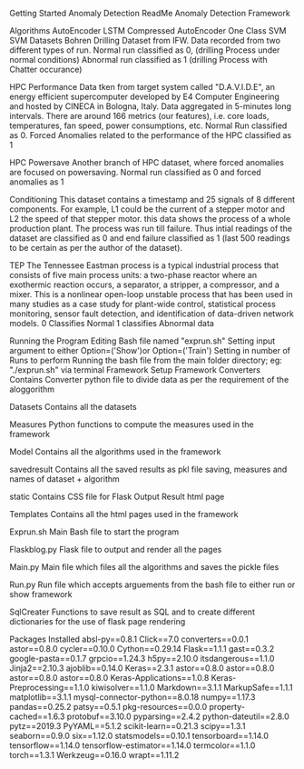 Getting Started
Anomaly Detection ReadMe
Anomaly Detection Framework

Algorithms
AutoEncoder
LSTM Compressed AutoEncoder
One Class SVM
SVM
Datasets
Bohren
Drilling Dataset from IFW. Data recorded from two different types of run. Normal run classified as 0, (drilling Process under normal conditions) Abnormal run classified as 1 (drilling Process with Chatter occurance)

HPC Performance
Data tken from target system called "D.A.V.I.D.E", an energy efficient supercomputer developed by E4 Computer Engineering and hosted by CINECA in Bologna, Italy. Data aggregated in 5-minutes long intervals. There are around 166 metrics (our features), i.e. core loads, temperatures, fan speed, power consumptions, etc. Normal Run classified as 0. Forced Anomalies related to the performance of the HPC classified as 1

HPC Powersave
Another branch of HPC dataset, where forced anomalies are focused on powersaving. Normal run classified as 0 and forced anomalies as 1

Conditioning
This dataset contains a timestamp and 25 signals of 8 different components. For example, L1 could be the current of a stepper motor and L2 the speed of that stepper motor. this data shows the process of a whole production plant. The process was run till failure. Thus intial readings of the dataset are classified as 0 and end failure classified as 1 (last 500 readings to be certain as per the author of the dataset).

TEP
The Tennessee Eastman process is a typical industrial process that consists of five main process units: a two-phase reactor where an exothermic reaction occurs, a separator, a stripper, a compressor, and a mixer. This is a nonlinear open-loop unstable process that has been used in many studies as a case study for plant-wide control, statistical process monitoring, sensor fault detection, and identification of data-driven network models. 0 Classifies Normal 1 classifies Abnormal data

Running the Program
Editing Bash file named "exprun.sh"
Setting input argument to either Option=('Show')or Option=('Train')
Setting in number of Runs to perform
Running the bash file from the main folder directory; eg: "./exprun.sh" via terminal
Framework Setup
Framework
Converters
Contains Converter python file to divide data as per the requirement of the aloggorithm

Datasets
Contains all the datasets

Measures
Python functions to compute the measures used in the framework

Model
Contains all the algorithms used in the framework

savedresult
Contains all the saved results as pkl file saving, measures and names of dataset + algorithm

static
Contains CSS file for Flask Output Result html page

Templates
Contains all the html pages used in the framework

Exprun.sh
Main Bash file to start the program

Flaskblog.py
Flask file to output and render all the pages

Main.py
Main file which files all the algorithms and saves the pickle files

Run.py
Run file which accepts arguements from the bash file to either run or show framework

SqlCreater
Functions to save result as SQL and to create different dictionaries for the use of flask page rendering

Packages Installed
absl-py==0.8.1
Click==7.0
converters==0.0.1
astor==0.8.0
cycler==0.10.0
Cython==0.29.14
Flask==1.1.1
gast==0.3.2
google-pasta==0.1.7
grpcio==1.24.3
h5py==2.10.0
itsdangerous==1.1.0
Jinja2==2.10.3
ajoblib==0.14.0
Keras==2.3.1
astor==0.8.0
astor==0.8.0
astor==0.8.0
astor==0.8.0
Keras-Applications==1.0.8
Keras-Preprocessing==1.1.0
kiwisolver==1.1.0
Markdown==3.1.1
MarkupSafe==1.1.1
matplotlib==3.1.1
mysql-connector-python==8.0.18
numpy==1.17.3
pandas==0.25.2
patsy==0.5.1
pkg-resources==0.0.0
property-cached==1.6.3
protobuf==3.10.0
pyparsing==2.4.2
python-dateutil==2.8.0
pytz==2019.3
PyYAML==5.1.2
scikit-learn==0.21.3
scipy==1.3.1
seaborn==0.9.0
six==1.12.0
statsmodels==0.10.1
tensorboard==1.14.0
tensorflow==1.14.0
tensorflow-estimator==1.14.0
termcolor==1.1.0
torch==1.3.1
Werkzeug==0.16.0
wrapt==1.11.2
